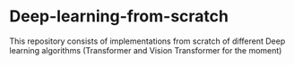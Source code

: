 # Deep-learning-from-scratch

This repository consists of implementations from scratch of different Deep learning algorithms (Transformer and Vision Transformer for the moment)
